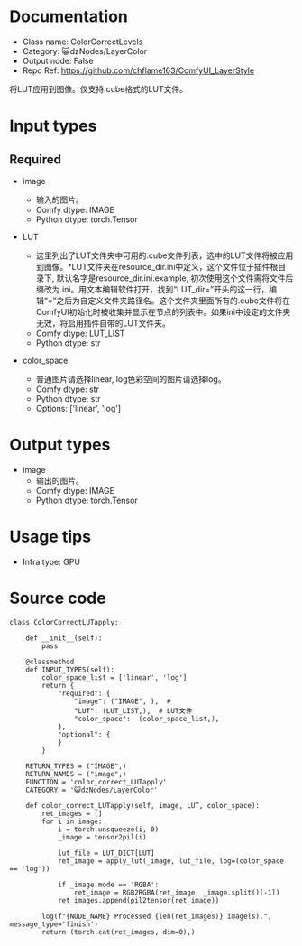 # Documentation
- Class name: ColorCorrectLevels
- Category: 😺dzNodes/LayerColor
- Output node: False
- Repo Ref: https://github.com/chflame163/ComfyUI_LayerStyle

将LUT应用到图像。仅支持.cube格式的LUT文件。

# Input types
## Required

- image
    - 输入的图片。
    - Comfy dtype: IMAGE
    - Python dtype: torch.Tensor

- LUT
    - 这里列出了LUT文件夹中可用的.cube文件列表，选中的LUT文件将被应用到图像。*LUT文件夹在resource_dir.ini中定义，这个文件位于插件根目录下, 默认名字是resource_dir.ini.example, 初次使用这个文件需将文件后缀改为.ini。用文本编辑软件打开，找到“LUT_dir=”开头的这一行，编辑“=”之后为自定义文件夹路径名。这个文件夹里面所有的.cube文件将在ComfyUI初始化时被收集并显示在节点的列表中。如果ini中设定的文件夹无效，将启用插件自带的LUT文件夹。
    - Comfy dtype: LUT_LIST
    - Python dtype: str

- color_space
    - 普通图片请选择linear, log色彩空间的图片请选择log。
    - Comfy dtype: str
    - Python dtype: str
    - Options: ['linear', 'log']

# Output types

- image
    - 输出的图片。
    - Comfy dtype: IMAGE
    - Python dtype: torch.Tensor

# Usage tips
- Infra type: GPU

# Source code
```
class ColorCorrectLUTapply:

    def __init__(self):
        pass

    @classmethod
    def INPUT_TYPES(self):
        color_space_list = ['linear', 'log']
        return {
            "required": {
                "image": ("IMAGE", ),  #
                "LUT": (LUT_LIST,),  # LUT文件
                "color_space":  (color_space_list,),
            },
            "optional": {
            }
        }

    RETURN_TYPES = ("IMAGE",)
    RETURN_NAMES = ("image",)
    FUNCTION = 'color_correct_LUTapply'
    CATEGORY = '😺dzNodes/LayerColor'

    def color_correct_LUTapply(self, image, LUT, color_space):
        ret_images = []
        for i in image:
            i = torch.unsqueeze(i, 0)
            _image = tensor2pil(i)

            lut_file = LUT_DICT[LUT]
            ret_image = apply_lut(_image, lut_file, log=(color_space == 'log'))

            if _image.mode == 'RGBA':
                ret_image = RGB2RGBA(ret_image, _image.split()[-1])
            ret_images.append(pil2tensor(ret_image))

        log(f"{NODE_NAME} Processed {len(ret_images)} image(s).", message_type='finish')
        return (torch.cat(ret_images, dim=0),)

```